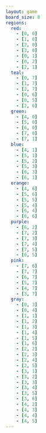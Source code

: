 ```yaml
---
layout: game
board_size: 8
regions:
  red:
    - [0, 0]
    - [1, 0]
    - [2, 0]
    - [3, 0]
    - [0, 1]
    - [0, 2]
    - [2, 1]
  teal:
    - [0, 7]
    - [1, 7]
    - [2, 7]
    - [0, 6]
    - [0, 5]
    - [2, 6]
  green:
    - [4, 0]
    - [5, 0]
    - [6, 0]
    - [7, 0]
    - [7, 1]
  blue:
    - [4, 1]
    - [5, 1]
    - [5, 2]
    - [5, 3]
    - [6, 3]
    - [6, 1]
  orange:
    - [4, 6]
    - [5, 6]
    - [5, 5]
    - [5, 4]
    - [6, 4]
    - [6, 6]
  purple:
    - [6, 2]
    - [7, 2]
    - [7, 3]
    - [7, 4]
    - [7, 5]
    - [6, 5]
  pink:
    - [7, 6]
    - [7, 7]
    - [6, 7]
    - [5, 7]
    - [4, 7]
    - [3, 7]
  gray:
    - [0, 3]
    - [0, 4]
    - [1, 1]
    - [1, 2]
    - [1, 3]
    - [1, 4]
    - [1, 5]
    - [1, 6]
    - [2, 2]
    - [2, 3]
    - [2, 4]
    - [2, 5]
    - [3, 1]
    - [3, 2]
    - [3, 3]
    - [3, 4]
    - [3, 5]
    - [3, 6]
    - [4, 2]
    - [4, 3]
    - [4, 4]
    - [4, 5]
---
```

<script>
    const boardSize = {{ page.board_size }};
    const regions = {{ page.regions | jsonify }};
</script>